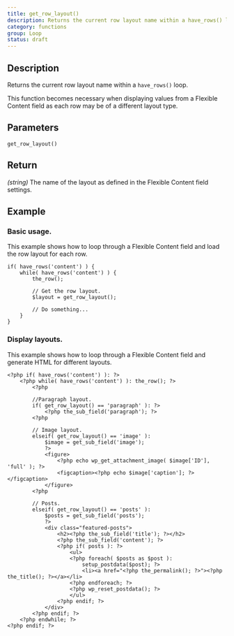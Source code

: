 ```yaml
---
title: get_row_layout()
description: Returns the current row layout name within a have_rows() loop
category: functions
group: Loop
status: draft
---
```


## Description
Returns the current row layout name within a `have_rows()` loop. 

This function becomes necessary when displaying values from a Flexible Content field as each row may be of a different layout type.

## Parameters
```
get_row_layout()
```

## Return
*(string)* The name of the layout as defined in the Flexible Content field settings.

## Example

### Basic usage.
This example shows how to loop through a Flexible Content field and load the row layout for each row.
```
if( have_rows('content') ) {
	while( have_rows('content') ) {
		the_row();
		
		// Get the row layout.
		$layout = get_row_layout();
		
		// Do something...
	}
}
```

### Display layouts.
This example shows how to loop through a Flexible Content field and generate HTML for different layouts.
```
<?php if( have_rows('content') ): ?>
	<?php while( have_rows('content') ): the_row(); ?>
		<?php 
		
		//Paragraph layout.
		if( get_row_layout() == 'paragraph' ): ?>
			<?php the_sub_field('paragraph'); ?>
		<?php 
		
		// Image layout.
		elseif( get_row_layout() == 'image' ): 
			$image = get_sub_field('image');
			?>
			<figure>
				<?php echo wp_get_attachment_image( $image['ID'], 'full' ); ?>
				<figcaption><?php echo $image['caption']; ?></figcaption>
			</figure>
		<?php 
		
		// Posts.
		elseif( get_row_layout() == 'posts' ): 
			$posts = get_sub_field('posts');
			?>
			<div class="featured-posts">
				<h2><?php the_sub_field('title'); ?></h2>
				<?php the_sub_field('content'); ?>
				<?php if( posts ): ?>
					<ul>
					<?php foreach( $posts as $post ):
						setup_postdata($post); ?>
						<li><a href="<?php the_permalink(); ?>"><?php the_title(); ?></a></li>
					<?php endforeach; ?>
					<?php wp_reset_postdata(); ?>
					</ul>
				<?php endif; ?>
			</div>
		<?php endif; ?>
	<?php endwhile; ?>
<?php endif; ?>
```
